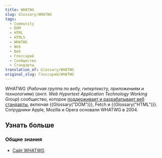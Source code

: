 ```yaml
---
title: WHATWG
slug: Glossary/WHATWG
tags:
  - Community
  - DOM
  - HTML
  - HTML5
  - WHATWG
  - Web
  - Веб
  - Глоссарий
  - Сообщество
  - Стандарты
translation_of: Glossary/WHATWG
original_slug: Глоссарий/WHATWG
---
```


WHATWG (_Рабочая группа по вебу, гипертексту, приложениям и технологиям_) (_англ. Web Hypertext Application Technology Working Group_) сообщество, которое [поддерживает и разрабатывает веб стандарты](https://spec.whatwg.org/), включая {{Glossary("DOM")}}, Fetch и {{Glossary("HTML")}}. Сотрудники Apple, Mozilla и Opera основали WHATWG в 2004.

## Узнать больше

### Общие знания

- [Сайт WHATWG](https://whatwg.org/)
